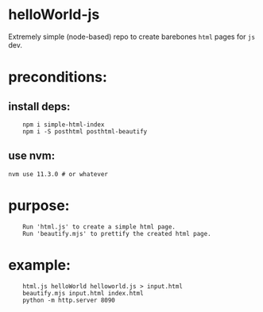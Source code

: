 # helloWorld-js

Extremely simple (node-based) repo to create barebones ``html`` pages for ``js`` dev.

# preconditions:

## install deps:

        npm i simple-html-index
        npm i -S posthtml posthtml-beautify

## use nvm:

	nvm use 11.3.0 # or whatever

# purpose:

        Run 'html.js' to create a simple html page.
        Run 'beautify.mjs' to prettify the created html page.

# example:

        html.js helloWorld helloworld.js > input.html
        beautify.mjs input.html index.html
        python -m http.server 8090

